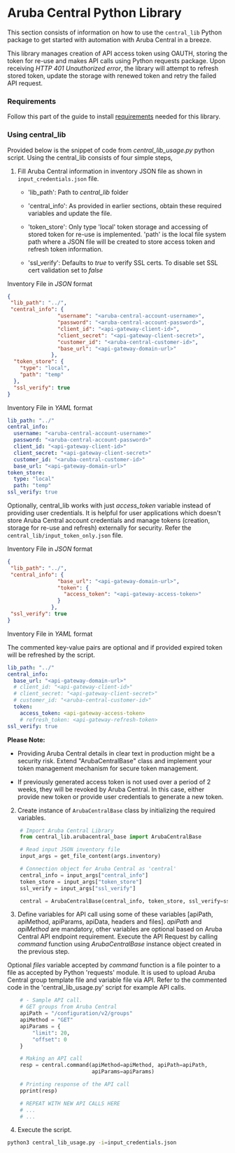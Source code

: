 # Aruba Central Python Library

This section consists of information on how to use the `central_lib` Python package to get started with automation with Aruba Central in a breeze.

This library manages creation of API access token using OAUTH, storing the token for re-use and makes API calls using Python requests package. Upon receiving *HTTP 401 Unauthorized error*, the library will attempt to refresh stored token, update the storage with renewed token and retry the failed API request.

### Requirements
Follow this part of the guide to install [requirements](/rest-api-python-scripts#getting-started-with-automation-using-aruba-central-api) needed for this library.

### Using central_lib

Provided below is the snippet of code from *central_lib_usage.py* python script. Using the central_lib consists of four simple steps,

1. Fill Aruba Central information in inventory JSON file as shown in `input_credentials.json` file.

   - 'lib_path': Path to *central_lib* folder

   - 'central_info': As provided in earlier sections, obtain these required variables and update the file.

   - 'token_store': Only type 'local' token storage and accessing of stored token for re-use is implemented. 'path' is the local file system path where a JSON file will be created to store access token and refresh token information.

   - 'ssl_verify': Defaults to *true* to verify SSL certs. To disable set SSL cert validation set to *false*

Inventory File in *JSON* format

```json
{
 "lib_path": "../",
 "central_info": {
                "username": "<aruba-central-account-username>",
                "password": "<aruba-central-account-password>",
                "client_id": "<api-gateway-client-id>",
                "client_secret": "<api-gateway-client-secret>",
                "customer_id": "<aruba-central-customer-id>",
                "base_url": "<api-gateway-domain-url>"
              },
  "token_store": {
    "type": "local",
    "path": "temp"
  },
  "ssl_verify": true
}
```

Inventory File in *YAML* format

```yaml
lib_path: "../"
central_info:
  username: "<aruba-central-account-username>"
  password: "<aruba-central-account-password>"
  client_id: "<api-gateway-client-id>"
  client_secret: "<api-gateway-client-secret>"
  customer_id: "<aruba-central-customer-id>"
  base_url: "<api-gateway-domain-url>"
token_store:
  type: "local"
  path: "temp"
ssl_verify: true
```

Optionally, central_lib works with just *access_token* variable instead of providing user credentials. It is helpful for user applications which doesn't store Aruba Central account credentials and manage tokens (creation, storage for re-use and refresh) externally for security. Refer the `central_lib/input_token_only.json` file.

Inventory File in *JSON* format
```json
{
 "lib_path": "../",
 "central_info": {
                "base_url": "<api-gateway-domain-url>",
                "token": {
                  "access_token": "<api-gateway-access-token>"
                }
              },
 "ssl_verify": true
}
```
Inventory File in *YAML* format

The commented key-value pairs are optional and if provided expired token will be refreshed by the script.

```YAML
lib_path: "../"
central_info:
  base_url: "<api-gateway-domain-url>"
  # client_id: "<api-gateway-client-id>"
  # client_secret: "<api-gateway-client-secret>"
  # customer_id: "<aruba-central-customer-id>"
  token:
    access_token: <api-gateway-access-token>
    # refresh_token: <api-gateway-refresh-token>
ssl_verify: true
```

**Please Note:**

- Providing Aruba Central details in clear text in production might be a security risk. Extend "ArubaCentralBase" class and implement your token management mechanism for secure token management.

- If previously generated access token is not used over a period of 2 weeks, they will be revoked by Aruba Central. In this case, either provide new token or provide user credentials to generate a new token.

2. Create instance of `ArubaCentralBase` class by initializing the required variables.

```python
    # Import Aruba Central Library
    from central_lib.arubacentral_base import ArubaCentralBase

    # Read input JSON inventory file
    input_args = get_file_content(args.inventory)

    # Connection object for Aruba Central as 'central'
    central_info = input_args["central_info"]
    token_store = input_args["token_store"]
    ssl_verify = input_args["ssl_verify"]

    central = ArubaCentralBase(central_info, token_store, ssl_verify=ssl_verify)
```

3. Define variables for API call using some of these variables [apiPath, apiMethod, apiParams, apiData, headers and files]. *apiPath* and *apiMethod* are mandatory, other variables are optional based on Aruba Central API endpoint requirement. Execute the API Request by calling *command* function using *ArubaCentralBase* instance object created in the previous step.

Optional *files* variable accepted by *command* function is a file pointer to a file as accepted by Python 'requests' module. It is used to upload Aruba Central group template file and variable file via API. Refer to the commented code in the 'central_lib_usage.py' script for example API calls.

```python
    # - Sample API call.
    # GET groups from Aruba Central
    apiPath = "/configuration/v2/groups"
    apiMethod = "GET"
    apiParams = {
        "limit": 20,
        "offset": 0
    }

    # Making an API call
    resp = central.command(apiMethod=apiMethod, apiPath=apiPath,
                           apiParams=apiParams)

    # Printing response of the API call
    pprint(resp)

    # REPEAT WITH NEW API CALLS HERE
    # ...
    # ...

```

4. Execute the script.

```bash
python3 central_lib_usage.py -i=input_credentials.json
```
